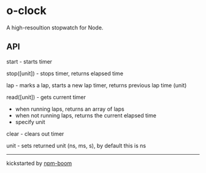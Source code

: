 # o-clock

A high-resoultion stopwatch for Node.

## API

start - starts timer  

stop([unit]) - stops timer, returns elapsed time

lap - marks a lap, starts a new lap timer, returns previous lap time (unit)  

read([unit]) - gets current timer  
- when running laps, returns an array of laps
- when not running laps, returns the current elapsed time
- specify unit  

clear - clears out timer  

unit - sets returned unit (ns, ms, s), by default this is ns







---
kickstarted by [npm-boom][npm-boom]

[npm-boom]: https://github.com/reergymerej/npm-boom
